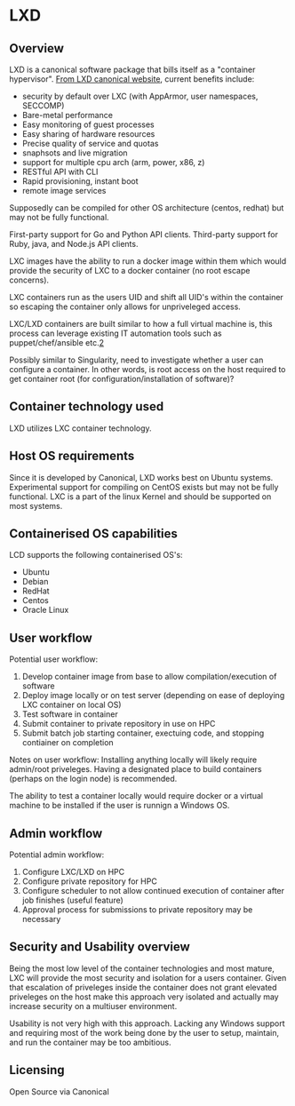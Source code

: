 # LXD
## Overview
LXD is a canonical software package that bills itself as a "container hypervisor".  [From LXD canonical website][1], current benefits include:
* security by default over LXC (with AppArmor, user namespaces, SECCOMP)
* Bare-metal performance
* Easy monitoring of guest processes
* Easy sharing of hardware resources
* Precise quality of service and quotas
* snaphsots and live migration
* support for multiple cpu arch (arm, power, x86, z)
* RESTful API with CLI
* Rapid provisioning, instant boot
* remote image services

Supposedly can be compiled for other OS architecture (centos, redhat) but may not be fully functional.

First-party support for Go and Python API clients. Third-party support for Ruby, java, and Node.js API clients. 

LXC images have the ability to run a docker image within them which would provide the security of LXC to a docker container (no root escape concerns).

LXC containers run as the users UID and shift all UID's within the container so escaping the container only allows for unpriveleged access.

LXC/LXD containers are built similar to how a full virtual machine is, this process can leverage existing IT automation tools such as puppet/chef/ansible etc.[2][2]

Possibly similar to Singularity, need to investigate whether a user can configure a container.  In other words, is root access on the host required to get container root (for configuration/installation of software)?

## Container technology used
LXD utilizes LXC container technology.

## Host OS requirements
Since it is developed by Canonical, LXD works best on Ubuntu systems.  Experimental support for compiling on CentOS exists but may not be fully functional.
LXC is a part of the linux Kernel and should be supported on most systems.

## Containerised OS capabilities
LCD supports the following containerised OS's: 
* Ubuntu
* Debian
* RedHat
* Centos
* Oracle Linux

## User workflow
Potential user workflow:
1. Develop container image from base to allow compilation/execution of software
2. Deploy image locally or on test server (depending on ease of deploying LXC container on local OS)
3. Test software in container
4. Submit container to private repository in use on HPC
5. Submit batch job starting container, exectuing code, and stopping contiainer on completion

Notes on user workflow: Installing anything locally will likely require admin/root priveleges.  Having a designated place to build containers (perhaps on the login node) is recommended.

The ability to test a container locally would require docker or a virtual machine to be installed if the user is runnign a Windows OS.

## Admin workflow
Potential admin workflow:
1. Configure LXC/LXD on HPC
2. Configure private repository for HPC
3. Configure scheduler to not allow continued execution of container after job finishes (useful feature)
4. Approval process for submissions to private repository may be necessary

## Security and Usability overview
Being the most low level of the container technologies and most mature, LXC will provide the most security and isolation for a users container.  Given that escalation of priveleges inside the container does not grant elevated priveleges on the host make this approach very isolated and actually may increase security on a multiuser environment.

Usability is not very high with this approach.  Lacking any Windows support and requiring most of the work being done by the user to setup, maintain, and run the container may be too ambitious.

## Licensing
Open Source via Canonical


[1]:https://www.ubuntu.com/containers/lxd
[2]:https://oliverveits.wordpress.com/2016/09/11/lxd-vs-docker-or-getting-started-with-lxd-containers/